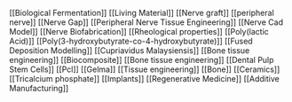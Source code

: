 [[Biological Fermentation]]
[[Living Material]]
[[Nerve graft]]
[[peripheral nerve]]
[[Nerve Gap]]
[[Peripheral Nerve Tissue Engineering]]
[[Nerve Cad Model]]
[[Nerve Biofabrication]]
[[Rheological properties]]
[[Poly(lactic Acid)]]
[[Poly(3-hydroxybutyrate-co-4-hydroxybutyrate)]]
[[Fused Deposition Modelling]]
[[Cupriavidus Malaysiensis]]
[[Bone tissue engineering]]
[[Biocomposite]]
[[Bone tissue engineering]]
[[Dental Pulp Stem Cells]]
[[Pcl]]
[[Gelma]]
[[Tissue engineering]]
[[Bone]]
[[Ceramics]]
[[Tricalcium phosphate]]
[[Implants]]
[[Regenerative Medicine]]
[[Additive Manufacturing]]
